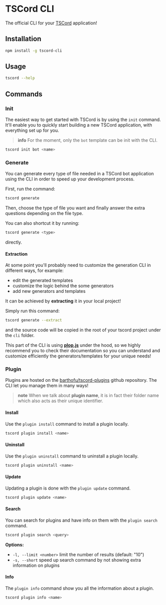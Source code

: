 # TSCord CLI

The official CLI for your [TSCord](https://github.com/barthofu/tscord) application!

## Installation

```bash
npm install -g tscord-cli
```

## Usage

```bash
tscord --help
```

## Commands

### Init

The easiest way to get started with TSCord is by using the `init` command. It'll enable you to quickly start building a new TSCord application, with everything set up for you.

> **info**
> For the moment, only the `bot` template can be init with the CLI.

```bash
tscord init bot <name>
```

### Generate

You can generate every type of file needed in a TSCord bot application using the CLI in order to speed up your development process.

First, run the command:
```bash
tscord generate
```
Then, choose the type of file you want and finally answer the extra questions depending on the file type.

You can also shortcut it by running:
```bash
tscord generate <type>
```
directly.

#### Extraction

At some point you'll probably need to customize the generation CLI in different ways, for example:
- edit the generated templates
- customize the logic behind the some generators
- add new generators and templates 

It can be achieved by **extracting** it in your local project!

Simply run this command:
```bash
tscord generate --extract
```
and the source code will be copied in the root of your tscord project under the `cli` folder.

This part of the CLI is using **[plop.js]()** under the hood, so we highly recommend you to check their documentation so you can understand and customize efficiently the generators/templates for your unique needs!

### Plugin

Plugins are hosted on the [barthofu/tscord-plugins](https://github.com/barthofu/tscord-plugins) github repository. 
The CLI let you manage them in many ways!

> **note**
> When we talk about **plugin name**, it is in fact their folder name which also acts as their unique identifier.

#### Install

Use the `plugin install` command to install a plugin locally.

```bash
tscord plugin install <name>
```

#### Uninstall

Use the `plugin uninstall` command to uninstall a plugin locally.

```bash
tscord plugin uninstall <name>
```

#### Update

Updating a plugin is done with the `plugin update` command.

```bash
tscord plugin update <name>
```

#### Search

You can search for plugins and have info on them with the `plugin search` command.

```bash
tscord plugin search <query>
```

**Options:**
- `-l, --limit <number>` limit the number of results (default: "10")
- `-s, --short` speed up search command by not showing extra information on plugins

#### Info

The `plugin info` command show you all the information about a plugin.

```bash
tscord plugin info <name>
```